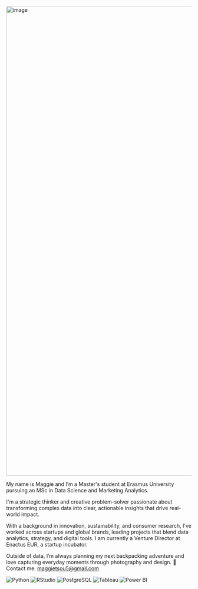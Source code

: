 <img width="1276" alt="image" src="https://github.com/user-attachments/assets/6414f24f-a4b0-437a-b660-69adf2c2ea44" />

My name is Maggie and I’m a Master's student at Erasmus University pursuing an MSc in Data Science and Marketing Analytics.

I'm a strategic thinker and creative problem-solver passionate about transforming complex data into clear, actionable insights that drive real-world impact.

With a background in innovation, sustainability, and consumer research, I’ve worked across startups and global brands, leading projects that blend data analytics, strategy, and digital tools. I am currently a Venture Director at Enactus EUR, a startup incubator.

Outside of data, I’m always planning my next backpacking adventure and love capturing everyday moments through photography and design.
💌 Contact me: [maggietsou5@gmail.com](mailto:maggietsou5@gmail.com)  

![Python](https://img.shields.io/badge/Python-3776AB?style=for-the-badge&logo=python&logoColor=white)
![RStudio](https://img.shields.io/badge/RStudio-75AADB?style=for-the-badge&logo=rstudio&logoColor=white)
![PostgreSQL](https://img.shields.io/badge/PostgreSQL-4169E1?style=for-the-badge&logo=postgresql&logoColor=white)
![Tableau](https://img.shields.io/badge/Tableau-E97627?style=for-the-badge&logo=tableau&logoColor=white)
![Power BI](https://img.shields.io/badge/PowerBI-F2C811?style=for-the-badge&logo=powerbi&logoColor=black)

<!---
maggietsou05/maggietsou05 is a ✨ special ✨ repository because its `README.md` (this file) appears on your GitHub profile.
You can click the Preview link to take a look at your changes.
--->
